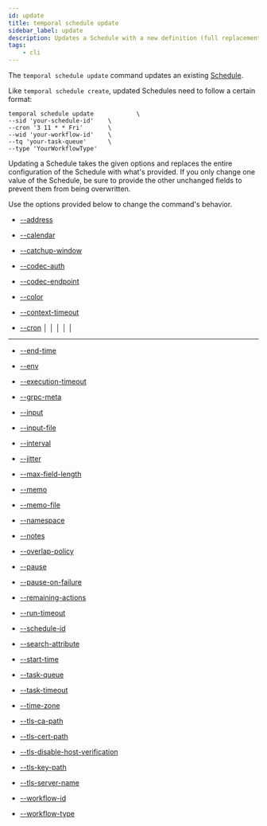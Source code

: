 ```yaml
---
id: update
title: temporal schedule update
sidebar_label: update
description: Updates a Schedule with a new definition (full replacement, not patch).
tags:
	- cli
---
```


The `temporal schedule update` command updates an existing [Schedule](/concepts/what-is-a-schedule).

Like `temporal schedule create`, updated Schedules need to follow a certain format:
```
temporal schedule update 			\
--sid 'your-schedule-id' 	\
--cron '3 11 * * Fri' 		\
--wid 'your-workflow-id' 	\
--tq 'your-task-queue' 		\
--type 'YourWorkflowType'
```

Updating a Schedule takes the given options and replaces the entire configuration of the Schedule with what's provided.
If you only change one value of the Schedule, be sure to provide the other unchanged fields to prevent them from being overwritten.

Use the options provided below to change the command's behavior.

- [--address](/cmd-options/address)

- [--calendar](/cmd-options/calendar)

- [--catchup-window](/cmd-options/catchup-window)

- [--codec-auth](/cmd-options/codec-auth)

- [--codec-endpoint](/cmd-options/codec-endpoint)

- [--color](/cmd-options/color)

- [--context-timeout](/cmd-options/context-timeout)

- [--cron](/cmd-options/cron)
│ │ │ │ │
* * * * *

- [--end-time](/cmd-options/end-time)

- [--env](/cmd-options/env)

- [--execution-timeout](/cmd-options/execution-timeout)

- [--grpc-meta](/cmd-options/grpc-meta)

- [--input](/cmd-options/input)

- [--input-file](/cmd-options/input-file)

- [--interval](/cmd-options/interval)

- [--jitter](/cmd-options/jitter)

- [--max-field-length](/cmd-options/max-field-length)

- [--memo](/cmd-options/memo)

- [--memo-file](/cmd-options/memo-file)

- [--namespace](/cmd-options/namespace)

- [--notes](/cmd-options/notes)

- [--overlap-policy](/cmd-options/overlap-policy)

- [--pause](/cmd-options/pause)

- [--pause-on-failure](/cmd-options/pause-on-failure)

- [--remaining-actions](/cmd-options/remaining-actions)

- [--run-timeout](/cmd-options/run-timeout)

- [--schedule-id](/cmd-options/schedule-id)

- [--search-attribute](/cmd-options/search-attribute)

- [--start-time](/cmd-options/start-time)

- [--task-queue](/cmd-options/task-queue)

- [--task-timeout](/cmd-options/task-timeout)

- [--time-zone](/cmd-options/time-zone)

- [--tls-ca-path](/cmd-options/tls-ca-path)

- [--tls-cert-path](/cmd-options/tls-cert-path)

- [--tls-disable-host-verification](/cmd-options/tls-disable-host-verification)

- [--tls-key-path](/cmd-options/tls-key-path)

- [--tls-server-name](/cmd-options/tls-server-name)

- [--workflow-id](/cmd-options/workflow-id)

- [--workflow-type](/cmd-options/workflow-type)

